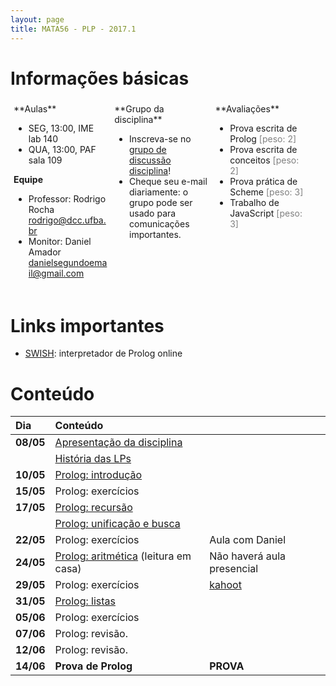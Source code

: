 ```yaml
---
layout: page
title: MATA56 - PLP - 2017.1
---
```


# Informações básicas

<div style="float: left; padding: 5px; width: 30%;" markdown="1">
**Aulas**

- SEG, 13:00, IME lab 140
- QUA, 13:00, PAF sala 109

**Equipe**

- Professor: Rodrigo Rocha <rodrigo@dcc.ufba.br>
- Monitor: Daniel Amador <danielsegundoemail@gmail.com>
</div>

<div style="float: left; padding: 5px; width: 30%;" markdown="1">
**Grupo da disciplina**

- Inscreva-se no [grupo de discussão disciplina](https://groups.google.com/d/forum/mata56t01-20171)!
- Cheque seu e-mail diariamente: o grupo pode ser usado para comunicações importantes.
</div>

<div style="float: left; padding: 5px; width: 30%;" markdown="1">
**Avaliações**

- Prova escrita de Prolog <span style="color: gray;">\[peso: 2\]</span>
- Prova escrita de conceitos <span style="color: gray;">\[peso: 2\]</span>
- Prova prática de Scheme <span style="color: gray;">\[peso: 3\]</span>
- Trabalho de JavaScript <span style="color: gray;">\[peso: 3\]</span>
</div>

<div style="clear: left;"></div>

# Links importantes

- [SWISH][swish]: interpretador de Prolog online

# Conteúdo

| Dia       | Conteúdo                                                         |                                                                               |
| :-------  | :--------------------------------------------                    | :----------------------                                                       |
| **08/05** | [Apresentação da disciplina](disciplina)                         |                                                                               |
|           | [História das LPs](https://goo.gl/9qSZmy)                        |                                                                               |
| **10/05** | [Prolog: introdução](aula02-prolog)                              |                                                                               |
| **15/05** | Prolog: exercícios                                               |                                                                               |
| **17/05** | [Prolog: recursão](aula03-prolog-recursao)                       |                                                                               |
|           | [Prolog: unificação e busca](aula04-prolog-busca)                |                                                                               |
| **22/05** | Prolog: exercícios                                               | Aula com Daniel                                                               |
| **24/05** | [Prolog: aritmética](aula05-prolog-aritmetica) (leitura em casa) | Não haverá aula presencial                                                    |
| **29/05** | Prolog: exercícios                                               | [kahoot](https://create.kahoot.it/#quiz/af8c85ae-cedb-40e3-820d-de75b3fbbf9a) |
| **31/05** | [Prolog: listas](aula06-prolog-listas)                           |                                                                               |
| **05/06** | Prolog: exercícios                                               |                                                                               |
| **07/06** | Prolog: revisão.                                                 |                                                                               |
| **12/06** | Prolog: revisão.                                                 |                                                                               |
| **14/06** | **Prova de Prolog**                                              | **PROVA**                                                                     |

<!--
|           | Conceitos de LPs. Sintaxe.                             |             |
| **19/06** | Semântica: identificadores e vinculação.               |             |
| **21/06** | Conceitos de LPs. Tempo de vida de variáveis           |             |
| **26/06** | Gerenciamento de memória.                              |             |
| **28/06** | Conceitos de LPs. Escopo e tipo.                       |             |
| **03/07** | Conceitos de LPs. Subrotinas.                          |             |
| **05/07** | LISP: introdução                                       |             |
| **10/07** | LISP: exercícios de recursão                           |             |
| **12/07** | Prova sobre conceitos                                  | PROVA       |
| **17/07** | LISP: funções de alta ordem                            |             |
| **19/07** | LISP: recursão profunda                                |             |
| **24/07** | JS: introdução, funções de alta ordem, escopo          |             |
| **26/07** | JS: closures                                           |             |
| **31/07** | JS: currying, aplicação parcial, composição de funções |             |
| **02/08** | (paralisação)                                          |             |
| **07/08** | JS: revisão de currying, introdução a concorrência     |             |
| **09/08** | JS: concorrência                                       |             |
| **14/08** | JS: concorrência                                       |             |
| **16/08** | Revisão: JS funcional e concorrência                   |             |
| **21/08** |                                                        |             |
| **23/08** |                                                        |             |
| **28/08** |                                                        |             |
| **30/08** |                                                        |             |
| **04/09** |                                                        |             |
| **06/09** |                                                        |             |
-->

[swish]: http://swish.swi-prolog.org/

<script type="text/javascript">
function desabilitaLinksComecadosPor(prefixo) {
  var links = $('a').filter(function (idx) { return $(this).attr('href').startsWith(prefixo); });
  links.contents().unwrap();  
}
$(document).ready(function () {
  desabilitaLinksComecadosPor('#!');
});
</script>